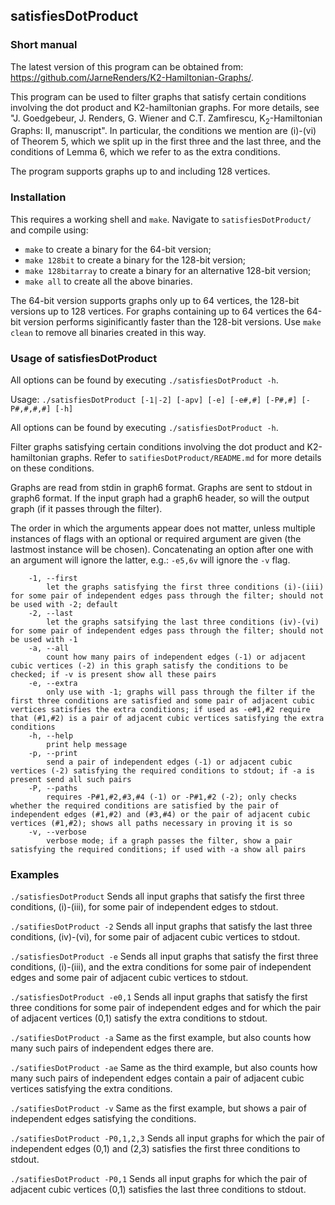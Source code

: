 ## satisfiesDotProduct
### Short manual

The latest version of this program can be obtained from: <https://github.com/JarneRenders/K2-Hamiltonian-Graphs/>.

This program can be used to filter graphs that satisfy certain conditions involving the dot product and K2-hamiltonian graphs. For more details, see "J. Goedgebeur, J. Renders, G. Wiener and C.T. Zamfirescu, K<sub>2</sub>-Hamiltonian Graphs: II, manuscript". In particular, the conditions we mention are (i)-(vi) of Theorem 5, which we split up in the first three and the last three, and the conditions of Lemma 6, which we refer to as the extra conditions.

The program supports graphs up to and including 128 vertices.

### Installation

This requires a working shell and `make`. Navigate to `satisfiesDotProduct/` and compile using: 

* `make` to create a binary for the 64-bit version;
* `make 128bit` to create a binary for the 128-bit version;
* `make 128bitarray` to create a binary for an alternative 128-bit version;
* `make all` to create all the above binaries.

The 64-bit version supports graphs only up to 64 vertices, the 128-bit versions up to 128 vertices. For graphs containing up to 64 vertices the 64-bit version performs siginificantly faster than the 128-bit versions. Use `make clean` to remove all binaries created in this way.

### Usage of satisfiesDotProduct

All options can be found by executing `./satisfiesDotProduct -h`.

Usage: `./satisfiesDotProduct [-1|-2] [-apv] [-e] [-e#,#] [-P#,#] [-P#,#,#,#] [-h]`

All options can be found by executing `./satisfiesDotProduct -h`.

Filter graphs satisfying certain conditions involving the dot product and K2-hamiltonian graphs. Refer to `satifiesDotProduct/README.md` for more details on these conditions.

Graphs are read from stdin in graph6 format. Graphs are sent to stdout in graph6 format. If the input graph had a graph6 header, so will the output graph (if it passes through the filter).

The order in which the arguments appear does not matter, unless multiple instances of flags with an optional or required argument are given (the lastmost instance will be chosen). Concatenating an option after one with an argument will ignore the latter, e.g.: `-e5,6v` will ignore the `-v` flag.

```
	-1, --first
		let the graphs satisfying the first three conditions (i)-(iii) for some pair of independent edges pass through the filter; should not be used with -2; default
	-2, --last
		let the graphs satsifying the last three conditions (iv)-(vi) for some pair of independent edges pass through the filter; should not be used with -1
	-a, --all
		count how many pairs of independent edges (-1) or adjacent cubic vertices (-2) in this graph satisfy the conditions to be checked; if -v is present show all these pairs
	-e, --extra
		only use with -1; graphs will pass through the filter if the first three conditions are satisfied and some pair of adjacent cubic vertices satisfies the extra conditions; if used as -e#1,#2 require that (#1,#2) is a pair of adjacent cubic vertices satisfying the extra conditions
	-h, --help
		print help message
	-p, --print
		send a pair of independent edges (-1) or adjacent cubic vertices (-2) satisfying the required conditions to stdout; if -a is present send all such pairs
	-P, --paths
		requires -P#1,#2,#3,#4 (-1) or -P#1,#2 (-2); only checks whether the required conditions are satisfied by the pair of independent edges (#1,#2) and (#3,#4) or the pair of adjacent cubic vertices (#1,#2); shows all paths necessary in proving it is so
	-v, --verbose
		verbose mode; if a graph passes the filter, show a pair satisfying the required conditions; if used with -a show all pairs
```

### Examples
`./satisfiesDotProduct`
Sends all input graphs that satisfy the first three conditions, (i)-(iii), for some pair of independent edges to stdout.

`./satifiesDotProduct -2`
Sends all input graphs that satisfy the last three conditions, (iv)-(vi), for some pair of adjacent cubic vertices to stdout.

`./satisfiesDotProduct -e`
Sends all input graphs that satisfy the first three conditions, (i)-(iii), and the extra conditions for some pair of independent edges and some pair of adjacent cubic vertices to stdout.

`./satisfiesDotProduct -e0,1`
Sends all input graphs that satisfy the first three conditions for some pair of independent edges and for which the pair of adjacent vertices (0,1) satisfy the extra conditions to stdout.

`./satifiesDotProduct -a`
Same as the first example, but also counts how many such pairs of independent edges there are.

`./satifiesDotProduct -ae`
Same as the third example, but also counts how many such pairs of independent edges contain a pair of adjacent cubic vertices satisfying the extra conditions.

`./satifiesDotProduct -v`
Same as the first example, but shows a pair of independent edges satisfying the conditions.

`./satifiesDotProduct -P0,1,2,3`
Sends all input graphs for which the pair of independent edges (0,1) and (2,3) satisfies the first three conditions to stdout.

`./satifiesDotProduct -P0,1`
Sends all input graphs for which the pair of adjacent cubic vertices (0,1) satisfies the last three conditions to stdout.